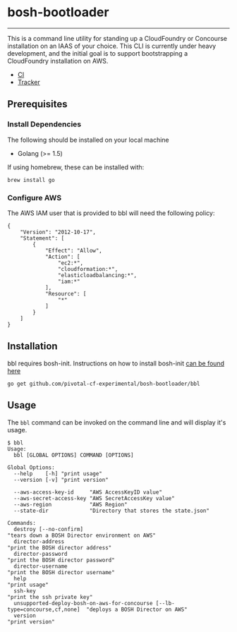 # bosh-bootloader
---

This is a command line utility for standing up a CloudFoundry or Concourse installation 
on an IAAS of your choice. This CLI is currently under heavy development, and the
initial goal is to support bootstrapping a CloudFoundry installation on AWS.

* [CI](https://mega.ci.cf-app.com/pipelines/bosh-bootloader)
* [Tracker](https://www.pivotaltracker.com/n/projects/1488988)

## Prerequisites

### Install Dependencies

The following should be installed on your local machine
- Golang (>= 1.5)

If using homebrew, these can be installed with:

```
brew install go
```

### Configure AWS

The AWS IAM user that is provided to bbl will need the following policy:

```
{
    "Version": "2012-10-17",
    "Statement": [
        {
            "Effect": "Allow",
            "Action": [
                "ec2:*",
                "cloudformation:*",
                "elasticloadbalancing:*",
                "iam:*"
            ],
            "Resource": [
                "*"
            ]
        }
    ]
}
```

## Installation

bbl requires bosh-init. Instructions on how to install bosh-init [can be found here](http://bosh.io/docs/install-bosh-init.html)

```
go get github.com/pivotal-cf-experimental/bosh-bootloader/bbl
```

## Usage

The `bbl` command can be invoked on the command line and will display it's usage.

```
$ bbl
Usage:
  bbl [GLOBAL OPTIONS] COMMAND [OPTIONS]

Global Options:
  --help    [-h] "print usage"
  --version [-v] "print version"

  --aws-access-key-id     "AWS AccessKeyID value"
  --aws-secret-access-key "AWS SecretAccessKey value"
  --aws-region            "AWS Region"
  --state-dir             "Directory that stores the state.json"

Commands:
  destroy [--no-confirm]                                                      "tears down a BOSH Director environment on AWS"
  director-address                                                            "print the BOSH director address"
  director-password                                                           "print the BOSH director password"
  director-username                                                           "print the BOSH director username"
  help                                                                        "print usage"
  ssh-key                                                                     "print the ssh private key"
  unsupported-deploy-bosh-on-aws-for-concourse [--lb-type=concourse,cf,none]  "deploys a BOSH Director on AWS"
  version                                                                     "print version"
```
